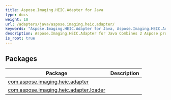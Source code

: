 ```yaml
---
title: Aspose.Imaging.HEIC.Adapter for Java
type: docs
weight: 10
url: /adapters/java/aspose.imaging.heic.adapter/
keywords: "Aspose.Imaging.HEIC.Adapter for Java, Aspose.Imaging.HEIC.Adapter, Aspose API Reference."
description: Aspose.Imaging.HEIC.Adapter for Java Combines 2 Aspose products Aspose.Imaging for Java and Openize.HEIC for Java, this allows you to use the functions of both libraries as a single whole and expand conversion between  formats.
is_root: true
---
```

## Packages

| Package | Description |
| --- | --- |
| [com.aspose.imaging.heic.adapter](./aspose.imaging.heic.adapter/) |  |
| [com.aspose.imaging.heic.adapter.loader](./aspose.imaging.heic.adapter.loader/) |  |


